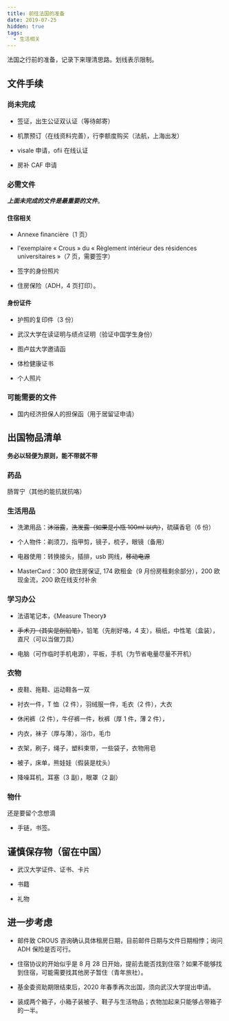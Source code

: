 ```yaml
---
title: 前往法国的准备
date: 2019-07-25
hidden: true
tags:
  - 生活相关
---
```


法国之行前的准备，记录下来理清思路。划线表示限制。

## 文件手续

### 尚未完成

- 签证，出生公证双认证（等待邮寄）

- 机票预订（在线资料完善），行李额度购买（法航，上海出发）

- visale 申请，ofii 在线认证

- 房补 CAF 申请

### 必需文件

**_上面未完成的文件是最重要的文件_**。

#### 住宿相关

- Annexe financière（1 页）

- l'exemplaire « Crous » du « Règlement intérieur des résidences universitaires »（7 页，需要签字）

- 签字的身份照片

- 住房保险（ADH，4 页打印）。

#### 身份证件

- 护照的复印件（3 份）

- 武汉大学在读证明与绩点证明（验证中国学生身份）

- 图卢兹大学邀请函

- 体检健康证书

- 个人照片

### 可能需要的文件

- 国内经济担保人的担保函（用于居留证申请）

## 出国物品清单

**务必以轻便为原则，能不带就不带**

### 药品

肠胃宁（其他的能抗就抗咯）

### 生活用品

- 洗漱用品：~~沐浴露~~，~~洗发露（如果是小瓶 100ml 以内）~~，硫磺香皂（6 份）

- 个人物件：剃须刀，指甲剪，镜子，梳子，眼镜（备用）

- 电器使用：转换接头，插排，usb 网线，~~移动电源~~

- MasterCard：300 欧住房保证, 174 欧租金（9 月份房租剩余部分），200 欧现金流，200 欧在线支付补余

### 学习办公

- 法语笔记本，《Measure Theory》

- ~~手术刀（其实是削铅笔）~~，铅笔（先削好咯，4 支），稿纸，中性笔（盒装），直尺（可以当做刀具）

- 电脑（可作临时手机电源），平板，手机（为节省电量尽量不开机）

### 衣物

- 皮鞋、拖鞋、运动鞋各一双

- 衬衣一件，T 恤（2 件），羽绒服一件，毛衣（2 件），大衣

- 休闲裤（2 件），牛仔裤一件，秋裤（厚 1 件，薄 2 件），

- 内衣，袜子（厚与薄），浴巾，毛巾

- 衣架，刷子，绳子，塑料束带，一些袋子，衣物用皂

- 被子，床单，熊娃娃（假装是枕头）

- 降噪耳机，耳塞（3 副），眼罩（2 副）

### 物什

还是要留个念想滴

- 手链，书签。

## 谨慎保存物（留在中国）

- 武汉大学证件、证书、卡片

- 书籍

- 礼物

## 进一步考虑

- 邮件致 CROUS 咨询确认具体租房日期，目前邮件日期与文件日期相悖；询问 ADH 保险是否可行。

- 住宿协议的开始似乎是 8 月 28 日开始，提前去能否找到住宿？如果不能够找到住宿，可能需要找其他房子暂住（青年旅社）。

- 基金委资助期限结束后，2020 年春季再次出国，须向武汉大学提出申请。

- 装成两个箱子，小箱子装被子、鞋子与生活物品；衣物加起来只能够占带箱子的一半。
